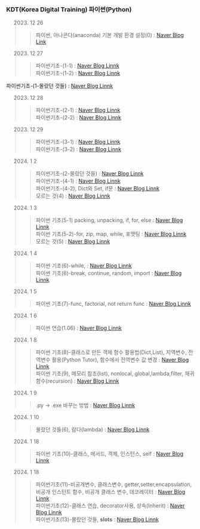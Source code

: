  ### KDT(Korea Digital Training) 파이썬(Python)


> 2023. 12 26   
>  > 파이썬, 아나콘다(anaconda) 기본 개발 환경 설정(0) : [Naver Blog Link](https://blog.naver.com/mathnoah/223303682018)   

> 2023. 12 27   
>  > 파이썬기초-(1-1) : [Naver Blog Linnk](https://blog.naver.com/mathnoah/223304466872)   
>  > 파이썬기초-(1-2) : [Naver Blog Linnk](https://blog.naver.com/mathnoah/223304726310)   

파이썬기초-(1-몰랐던 것들) : [Naver Blog Linnk](https://blog.naver.com/mathnoah/223304769676)   

> 2023. 12 28   
>  > 파이썬기초-(2-1) : [Naver Blog Linnk](https://blog.naver.com/mathnoah/223305416689)   
>  > 파이썬기초-(2-2) : [Naver Blog Linnk](https://blog.naver.com/mathnoah/223305741801)   

>  2023. 12 29   
>  > 파이썬기초-(3-1) : [Naver Blog Linnk](https://blog.naver.com/mathnoah/223306532686)   
>  > 파이썬기초-(3-2) : [Naver Blog Linnk](https://blog.naver.com/mathnoah/223306855780)   

>  2024. 1 2   
>  > 파이썬기초-(2-몰랐던 것들) : [Naver Blog Linnk](https://blog.naver.com/mathnoah/223309792949)   
>  > 파이썬기초-(4-1) : [Naver Blog Linnk](https://blog.naver.com/mathnoah/223310111036)   
>  > 파이썬기초-(4-2), Dict와 Set, if문 : [Naver Blog Linnk](https://blog.naver.com/mathnoah/223310360654)   
>  > 모르는 것(4) : [Naver Blog Linnk](https://blog.naver.com/mathnoah/223310522626)   

>  2024. 1 3    
>  > 파이썬 기초(5-1) packing, unpacking, if, for, else : [Naver Blog Linnk](https://blog.naver.com/mathnoah/223310522626)   
>  >파이썬 기초(5-2)-for, zip, map, while, 포맷팅 : [Naver Blog Linnk](https://blog.naver.com/mathnoah/223311354898)   
>  > 모르는 것(5) : [Naver Blog Linnk](https://blog.naver.com/mathnoah/223311548516)   

>  2024. 1 4   
>  > 파이썬 기초(6)-while, : [Naver Blog Linnk](https://blog.naver.com/mathnoah/223312096589)   
>  > 파이썬 기초(6)-break, continue, random, import : [Naver Blog Linnk](https://blog.naver.com/mathnoah/223312405646)   
   
> 2024. 1 5   
>  > 파이썬 기초(7)-func, factorial, not return func : [Naver Blog Linnk](https://blog.naver.com/mathnoah/223313524613)   
   
> 2024. 1 6   
>  > 파이썬 연습(1.06) : [Naver Blog Linnk](https://blog.naver.com/mathnoah/223314492188)   
   
> 2024. 1 8   
>  > 파이썬 기초(8)-클래스로 만든 객체 함수 활용법(Dict,List), 지역변수, 전역변수 활용(Python Tutor), 함수에서 전역변수 값 변경 : [Naver Blog Linnk](https://blog.naver.com/mathnoah/223315892756)   
>  > 파이썬 기초(9), 메모리 참조(list), nonlocal, global,lambda,filter, 재귀함수(recursion) : [Naver Blog Linnk](https://blog.naver.com/mathnoah/223316109475)   

> 2024. 1 9   
>  > .py -> .exe 바꾸는 방법 : [Naver Blog Linnk](https://blog.naver.com/mathnoah/223316109475)   

> 2024. 1 10   
>  > 몰랐던 것들(6), 람다(lambda) : [Naver Blog Linnk](https://blog.naver.com/mathnoah/223317886806)   

> 2024. 1 18   
>  > 파이썬 기초(10)-클래스, 메서드, 객체, 인스턴스, self : [Naver Blog Linnk](https://blog.naver.com/mathnoah/223326203193)   

> 2024. 1 18   
>  > 파이썬기초(11)-비공개변수, 클래스변수, getter,setter,encapsulation,비공개 인스턴트 함수, 비공개 클래스 변수, 데코레이터 : [Naver Blog Linnk](https://blog.naver.com/mathnoah/223326372829)   
>  > 파이썬기초(12)-클래스 연습, decorator사용, 상속(Inherit) : [Naver Blog Linnk](https://blog.naver.com/mathnoah/223326651497)   
>  > 파이썬기초(13)-몰랐던 것들, __slots__ : [Naver Blog Linnk](https://blog.naver.com/mathnoah/223326784802)   












